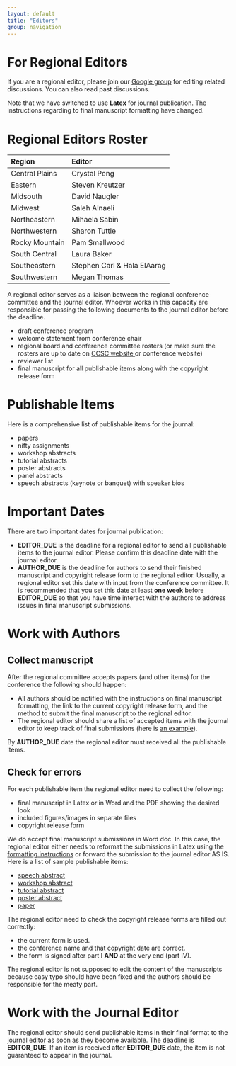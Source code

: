 ```yaml
---
layout: default
title: "Editors"
group: navigation
---
```

# For Regional Editors
If you are a regional editor, please join our [Google group](https://groups.google.com/forum/#!forum/ccsc-editors) for editing related
discussions. You can also read past discussions.

Note that we have switched to use __Latex__ for journal publication.
The instructions regarding to final manuscript formatting have changed.

# Regional Editors Roster

| Region | Editor |
|:-------|:-------|
| Central Plains | Crystal Peng |
| Eastern | Steven Kreutzer |
| Midsouth | David Naugler |
| Midwest | Saleh Alnaeli |
| Northeastern | Mihaela Sabin |
| Northwestern | Sharon Tuttle |
| Rocky Mountain | Pam Smallwood |
| South Central | Laura Baker |
| Southeastern | Stephen Carl & Hala ElAarag |
| Southwestern | Megan Thomas |

A regional editor serves as a liaison between the regional conference committee
and the journal editor. Whoever works in this capacity are responsible for
passing the following documents to the journal editor before the deadline.
* draft conference program
* welcome statement from conference chair
* regional board and conference committee rosters (or make sure the rosters are
up to date on [CCSC website ](http://www.ccsc.org/regions/) or conference website)
* reviewer list
* final manuscript for all publishable items along with the copyright
release form

# Publishable Items
Here is a comprehensive list of publishable items for the journal:
* papers
* nifty assignments
* workshop abstracts
* tutorial abstracts
* poster abstracts
* panel abstracts
* speech abstracts (keynote or banquet) with speaker bios

# Important Dates

There are two important dates for journal publication:
- __EDITOR_DUE__ is the deadline for a regional editor to send all
publishable items to the journal editor. Please confirm this deadline date with
the journal editor.
- __AUTHOR_DUE__ is the deadline for authors to send their finished manuscript
and copyright release form to the regional editor. Usually, a regional editor
set this date with input from the conference committee. It is recommended that
you set this date at least __one week__ before __EDITOR_DUE__ so that you have time
interact with the authors to address issues in final manuscript submissions.

# Work with Authors
## Collect manuscript
After the regional committee accepts papers (and other items) for the
conference the following should happen:
* All authors should be notified with the instructions on final manuscript
formatting, the link to the current copyright release form, and the method to
submit the final manuscript to the regional editor.
* The regional editor should share a list of accepted items with the journal
editor to keep track of final submissions (here is
[an example](https://docs.google.com/spreadsheets/d/1hxodui1yzcsJGt2iDZrRXYK9hmTV9hoQ3N2pl3OQFvA/edit?usp=sharing)).

By __AUTHOR_DUE__ date the regional editor must received all the publishable
items.

## Check for errors
For each publishable item the regional editor need to collect the following:
- final manuscript in Latex or in Word and the PDF showing the desired look
- included figures/images in separate files
- copyright release form

We do accept final manuscript submissions in Word doc. In this case,
the regional editor either needs to reformat the submissions in Latex using
the [formatting instructions](https://github.com/lubaochuan/ccsc-editor) or
forward the submission to the journal editor AS IS. Here is a list of sample publishable items:
- [speech abstract](samples/speech_abstract.pdf)
- [workshop abstract](samples/workshop_abstract.pdf)
- [tutorial abstract](samples/tutorial_abstract.pdf)
- [poster abstract](samples/poster_abstract.pdf)
- [paper](samples/paper.pdf)

The regional editor need to check the copyright release forms are filled out
correctly:
- the current form is used.
- the conference name and that copyright date are correct.
- the form is signed after part I __AND__ at the very end (part IV).

The regional editor is not supposed to edit the content of the manuscripts
because easy typo should have been fixed and the authors should be responsible
for the meaty part.

# Work with the Journal Editor
The regional editor should send publishable items in their final
format to the journal editor as soon as they become available. The deadline
is __EDITOR_DUE__. If an item is received after __EDITOR_DUE__ date, the item
is not guaranteed to appear in the journal.
